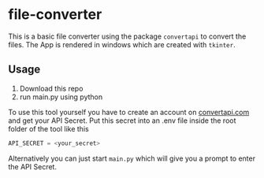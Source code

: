 # file-converter
This is a basic file converter using the package `convertapi` to convert the files. The App is rendered in windows which are created with `tkinter`.

## Usage
1. Download this repo
1. run main.py using python

To use this tool yourself you have to create an account on [convertapi.com](https://www.convertapi.com/) and get your API Secret.
Put this secret into an .env file inside the root folder of the tool like this
```javascript
API_SECRET = <your_secret>
```
Alternatively you can just start `main.py` which will give you a prompt to enter the API Secret.
